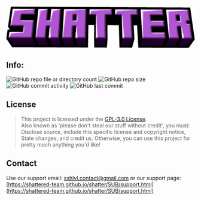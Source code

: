 ![Project Logo](UI/Title.png)
## Info: 
![GitHub repo file or directory count](https://img.shields.io/github/directory-file-count/shattered-team/shatter)
![GitHub repo size](https://img.shields.io/github/repo-size/shattered-team/shatter)
![GitHub commit activity](https://img.shields.io/github/commit-activity/t/shattered-team/shatter)
![GitHub last commit](https://img.shields.io/github/last-commit/shattered-team/shatter)

## License

> This project is licensed under the [GPL-3.0 License](https://choosealicense.com/licenses/gpl-3.0/). <br>
> Also known as 'please don't steal our stuff without credit', you must: Disclose source, include this specific license and copyright notice, State changes, and credit us.
> Otherwise, you can use this project for pretty much anything you'd like!

## Contact

Use our support email: [sshlvl.contact@gmail.com](mailto:sshlvl.contact@gmail.com)
or our support page: [https://shattered-team.github.io/shatter/SUB/support.html](https://shattered-team.github.io/shatter/SUB/support.html)
